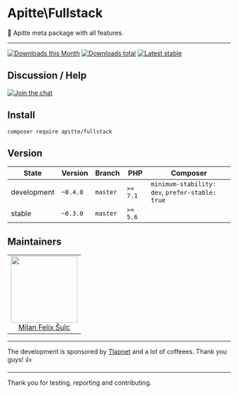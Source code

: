 # Apitte\Fullstack

:wrench: Apitte meta package with all features.

-----

[![Downloads this Month](https://img.shields.io/packagist/dm/apitte/fullstack.svg?style=flat-square)](https://packagist.org/packages/apitte/fullstack)
[![Downloads total](https://img.shields.io/packagist/dt/apitte/fullstack.svg?style=flat-square)](https://packagist.org/packages/apitte/fullstack)
[![Latest stable](https://img.shields.io/packagist/v/apitte/fullstack.svg?style=flat-square)](https://packagist.org/packages/apitte/fullstack)

## Discussion / Help

[![Join the chat](https://img.shields.io/gitter/room/apitte/apitte.svg?style=flat-square)](http://bit.ly/apittegitter)

## Install

```
composer require apitte/fullstack
```

## Version

| State       | Version      | Branch   | PHP      | Composer                                        |
|-------------|--------------|----------|----------|-------------------------------------------------|
| development | `~0.4.0`     | `master` | `>= 7.1` | `minimum-stability: dev`, `prefer-stable: true` |
| stable      | `~0.3.0`     | `master` | `>= 5.6` |                                                 |

## Maintainers

<table>
  <tbody>
    <tr>
      <td align="center">
        <a href="https://github.com/f3l1x">
            <img width="150" height="150" src="https://avatars2.githubusercontent.com/u/538058?v=3&s=150">
        </a>
        </br>
        <a href="https://github.com/f3l1x">Milan Felix Šulc</a>
      </td>
    </tr>
  </tbody>
</table>

-----

The development is sponsored by [Tlapnet](http://www.tlapnet.cz) and a lot of coffeees. Thank you guys! :+1:

-----

Thank you for testing, reporting and contributing.
